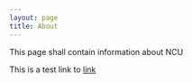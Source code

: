 ```yaml
---
layout: page
title: About
---
```


This page shall contain information about NCU

This is a test link to [link](../_posts/2012-02-06-whats-jekyll.md)
